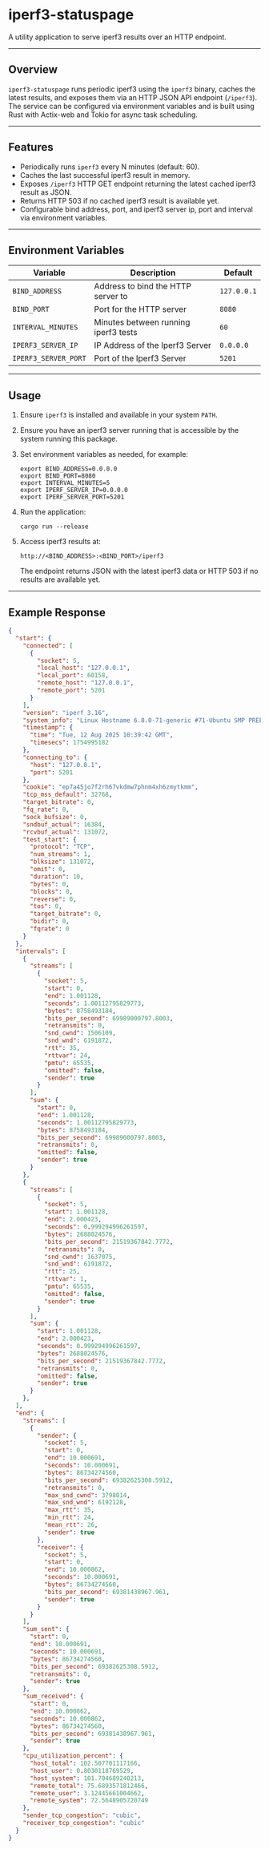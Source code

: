 # iperf3-statuspage

A utility application to serve iperf3 results over an HTTP endpoint.

---

## Overview

`iperf3-statuspage` runs periodic iperf3 using the `iperf3` binary, caches the latest results, and exposes them via an HTTP JSON API endpoint (`/iperf3`).  
The service can be configured via environment variables and is built using Rust with Actix-web and Tokio for async task scheduling.

---

## Features

- Periodically runs `iperf3` every N minutes (default: 60).
- Caches the last successful iperf3 result in memory.
- Exposes `/iperf3` HTTP GET endpoint returning the latest cached iperf3 result as JSON.
- Returns HTTP 503 if no cached iperf3 result is available yet.
- Configurable bind address, port, and iperf3 server ip, port and interval via environment variables.

---

## Environment Variables

| Variable             | Description                                | Default     |
|----------------------|--------------------------------------------|-------------|
| `BIND_ADDRESS`       | Address to bind the HTTP server to         | `127.0.0.1` |
| `BIND_PORT`          | Port for the HTTP server                   | `8080`      |
| `INTERVAL_MINUTES`   | Minutes between running iperf3 tests       | `60`        |
| `IPERF3_SERVER_IP`   | IP Address of the Iperf3 Server            | `0.0.0.0`   |
| `IPERF3_SERVER_PORT` | Port of the Iperf3 Server                  | `5201`      |

---

## Usage

1. Ensure `iperf3` is installed and available in your system `PATH`.
2. Ensure you have an iperf3 server running that is accessible by the system running this package.

3. Set environment variables as needed, for example:

    ```shell
    export BIND_ADDRESS=0.0.0.0
    export BIND_PORT=8080
    export INTERVAL_MINUTES=5
    export IPERF_SERVER_IP=0.0.0.0
    export IPERF_SERVER_PORT=5201
    ```

4. Run the application:

    ```shell
    cargo run --release
    ```

5. Access iperf3 results at:

    ```
    http://<BIND_ADDRESS>:<BIND_PORT>/iperf3
    ```

   The endpoint returns JSON with the latest iperf3 data or HTTP 503 if no results are available yet.

---

## Example Response

```json
{
  "start": {
    "connected": [
      {
        "socket": 5,
        "local_host": "127.0.0.1",
        "local_port": 60158,
        "remote_host": "127.0.0.1",
        "remote_port": 5201
      }
    ],
    "version": "iperf 3.16",
    "system_info": "Linux Hostname 6.8.0-71-generic #71-Ubuntu SMP PREEMPT_DYNAMIC Tue Jul 22 16:52:38 UTC 2025 x86_64",
    "timestamp": {
      "time": "Tue, 12 Aug 2025 10:39:42 GMT",
      "timesecs": 1754995182
    },
    "connecting_to": {
      "host": "127.0.0.1",
      "port": 5201
    },
    "cookie": "ep7a45jo7f2rh67vkdmw7phnm4xh6zmytkmm",
    "tcp_mss_default": 32768,
    "target_bitrate": 0,
    "fq_rate": 0,
    "sock_bufsize": 0,
    "sndbuf_actual": 16384,
    "rcvbuf_actual": 131072,
    "test_start": {
      "protocol": "TCP",
      "num_streams": 1,
      "blksize": 131072,
      "omit": 0,
      "duration": 10,
      "bytes": 0,
      "blocks": 0,
      "reverse": 0,
      "tos": 0,
      "target_bitrate": 0,
      "bidir": 0,
      "fqrate": 0
    }
  },
  "intervals": [
    {
      "streams": [
        {
          "socket": 5,
          "start": 0,
          "end": 1.001128,
          "seconds": 1.00112795829773,
          "bytes": 8758493184,
          "bits_per_second": 69989000797.8003,
          "retransmits": 0,
          "snd_cwnd": 1506109,
          "snd_wnd": 6191872,
          "rtt": 35,
          "rttvar": 24,
          "pmtu": 65535,
          "omitted": false,
          "sender": true
        }
      ],
      "sum": {
        "start": 0,
        "end": 1.001128,
        "seconds": 1.00112795829773,
        "bytes": 8758493184,
        "bits_per_second": 69989000797.8003,
        "retransmits": 0,
        "omitted": false,
        "sender": true
      }
    },
    {
      "streams": [
        {
          "socket": 5,
          "start": 1.001128,
          "end": 2.000423,
          "seconds": 0.999294996261597,
          "bytes": 2688024576,
          "bits_per_second": 21519367842.7772,
          "retransmits": 0,
          "snd_cwnd": 1637075,
          "snd_wnd": 6191872,
          "rtt": 25,
          "rttvar": 1,
          "pmtu": 65535,
          "omitted": false,
          "sender": true
        }
      ],
      "sum": {
        "start": 1.001128,
        "end": 2.000423,
        "seconds": 0.999294996261597,
        "bytes": 2688024576,
        "bits_per_second": 21519367842.7772,
        "retransmits": 0,
        "omitted": false,
        "sender": true
      }
    },
  ],
  "end": {
    "streams": [
      {
        "sender": {
          "socket": 5,
          "start": 0,
          "end": 10.000691,
          "seconds": 10.000691,
          "bytes": 86734274560,
          "bits_per_second": 69382625308.5912,
          "retransmits": 0,
          "max_snd_cwnd": 3798014,
          "max_snd_wnd": 6192128,
          "max_rtt": 35,
          "min_rtt": 24,
          "mean_rtt": 26,
          "sender": true
        },
        "receiver": {
          "socket": 5,
          "start": 0,
          "end": 10.000862,
          "seconds": 10.000691,
          "bytes": 86734274560,
          "bits_per_second": 69381438967.961,
          "sender": true
        }
      }
    ],
    "sum_sent": {
      "start": 0,
      "end": 10.000691,
      "seconds": 10.000691,
      "bytes": 86734274560,
      "bits_per_second": 69382625308.5912,
      "retransmits": 0,
      "sender": true
    },
    "sum_received": {
      "start": 0,
      "end": 10.000862,
      "seconds": 10.000862,
      "bytes": 86734274560,
      "bits_per_second": 69381438967.961,
      "sender": true
    },
    "cpu_utilization_percent": {
      "host_total": 102.507701117166,
      "host_user": 0.8030118769529,
      "host_system": 101.704689240213,
      "remote_total": 75.6893571812466,
      "remote_user": 3.12445661004662,
      "remote_system": 72.5648905720749
    },
    "sender_tcp_congestion": "cubic",
    "receiver_tcp_congestion": "cubic"
  }
}


